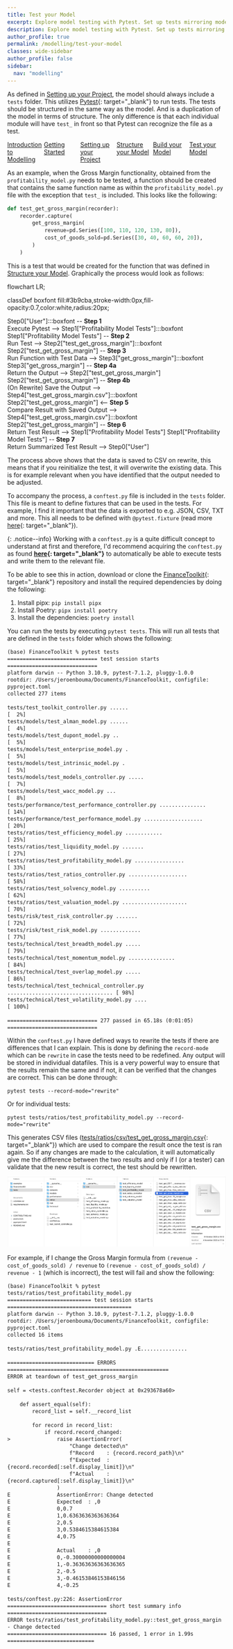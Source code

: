 ```yaml
---
title: Test your Model
excerpt: Explore model testing with Pytest. Set up tests mirroring model structure, ensuring accurate results through data recording and comparison. 
description: Explore model testing with Pytest. Set up tests mirroring model structure, ensuring accurate results through data recording and comparison.
author_profile: true
permalink: /modelling/test-your-model
classes: wide-sidebar
author_profile: false
sidebar:
  nav: "modelling"
---
```


<script src="https://cdn.jsdelivr.net/npm/mermaid@10.6.0/dist/mermaid.min.js"></script>

As defined in [Setting up your Project](/modelling/setting-up-your-project), the model should always include a `tests` folder. This utilizes [Pytest](https://docs.pytest.org/en/){: target="_blank"} to run tests. The tests should be structured in the same way as the model. And is a duplication of the model in terms of structure. The only difference is that each individual module will have `test_` in front so that Pytest can recognize the file as a test.

<div style="display: flex; justify-content: space-between;margin-bottom:10px">
    <a href="/modelling/introduction" class="btn btn--info" style="flex: 1;margin-right:5px;">Introduction to Modelling</a>
    <a href="/modelling/getting-started" class="btn btn--info" style="flex: 1;margin-right:5px">Getting Started</a>
    <a href="/modelling/setting-up-your-project" class="btn btn--info" style="flex: 1;margin-right:5px">Setting up your Project</a>
    <a href="/modelling/structure-your-model" class="btn btn--info" style="flex: 1;margin-right:5px">Structure your Model</a>
    <a href="/modelling/build-your-model" class="btn btn--info" style="flex: 1;margin-right:5px">Build your Model</a>
    <a href="/modelling/test-your-model" class="btn btn--warning" style="flex: 1;margin-right:5px">Test your Model</a>
</div>

As an example, when the Gross Margin functionality, obtained from the `profitability_model.py` needs to be tested, a function should be created that contains the same function name as within the `profitability_model.py` file with the exception that `test_` is included. This looks like the following:

```python
def test_get_gross_margin(recorder):
    recorder.capture(
        get_gross_margin(
            revenue=pd.Series([100, 110, 120, 130, 80]),
            cost_of_goods_sold=pd.Series([30, 40, 60, 60, 20]),
        )
    )
```

This is a test that would be created for the function that was defined in [Structure your Model](/modelling/structure-your-model). Graphically the process would look as follows:

<div class="mermaid">
flowchart LR;

classDef boxfont fill:#3b9cba,stroke-width:0px,fill-opacity:0.7,color:white,radius:20px;

Step0["User"]:::boxfont -- <b>Step 1<br></b>Execute Pytest --> Step1["Profitability Model Tests"]:::boxfont
Step1["Profitability Model Tests"] -- <b>Step 2<br></b>Run Test --> Step2["test_get_gross_margin"]:::boxfont
Step2["test_get_gross_margin"] -- <b>Step 3<br></b>Run Function with Test Data --> Step3["get_gross_margin"]:::boxfont
Step3["get_gross_margin"] -- <b>Step 4a<br></b>Return the Output --> Step2["test_get_gross_margin"]
Step2["test_get_gross_margin"] -- <b>Step 4b<br></b> (On Rewrite) Save the Output --> Step4["test_get_gross_margin.csv"]:::boxfont
Step2["test_get_gross_margin"] <-- <b>Step 5<br></b> Compare Result with Saved Output --> Step4["test_get_gross_margin.csv"]:::boxfont
Step2["test_get_gross_margin"] -- <b>Step 6<br></b>Return Test Result --> Step1["Profitability Model Tests"]
Step1["Profitability Model Tests"] -- <b>Step 7<br></b>Return Summarized Test Result --> Step0["User"]
</div>

The process above shows that the data is saved to CSV on rewrite, this means that if you reinitialize the test, it will overwrite the existing data. This is for example relevant when you have identified that the output needed to be adjusted.

To accompany the process, a `conftest.py` file is included in the `tests` folder. This file is meant to define fixtures that can be used in the tests. For example, I find it important that the data is exported to e.g. JSON, CSV, TXT and more. This all needs to be defined with `@pytest.fixture` (read more [here](https://docs.pytest.org/en/6.2.x/fixture.html){: target="_blank"}).

{: .notice--info}
Working with a `conftest.py` is a quite difficult concept to understand at first and therefore, I'd recommend acquiring the `conftest.py` as found **[here](https://github.com/JerBouma/FinanceToolkit/blob/main/tests/conftest.py){: target="_blank"}** to automatically be able to execute tests and write them to the relevant file.

To be able to see this in action, download or clone the [FinanceToolkit](https://github.com/JerBouma/FinanceToolkit){: target="_blank"} repository and install the required dependencies by doing the following:

1. Install pipx: `pip install pipx`
2. Install Poetry: `pipx install poetry`
3. Install the dependencies: `poetry install`

You can run the tests by executing `pytest tests`. This will run all tests that are defined in the `tests` folder which shows the following:

```shell
(base) FinanceToolkit % pytest tests
============================= test session starts =============================
platform darwin -- Python 3.10.9, pytest-7.1.2, pluggy-1.0.0
rootdir: /Users/jeroenbouma/Documents/FinanceToolkit, configfile: pyproject.toml
collected 277 items                                                                                                                                                                   

tests/test_toolkit_controller.py ......                                         [  2%]
tests/models/test_alman_model.py ......                                         [  4%]
tests/models/test_dupont_model.py ..                                            [  5%]
tests/models/test_enterprise_model.py .                                         [  5%]
tests/models/test_intrinsic_model.py .                                          [  5%]
tests/models/test_models_controller.py .....                                    [  7%]
tests/models/test_wacc_model.py ...                                             [  8%]
tests/performance/test_performance_controller.py ...............                [ 14%]
tests/performance/test_performance_model.py ...................                 [ 20%]
tests/ratios/test_efficiency_model.py ............                              [ 25%]
tests/ratios/test_liquidity_model.py .......                                    [ 27%]
tests/ratios/test_profitability_model.py ................                       [ 33%]
tests/ratios/test_ratios_controller.py ...................                      [ 58%]
tests/ratios/test_solvency_model.py ..........                                  [ 62%]
tests/ratios/test_valuation_model.py .....................                      [ 70%]
tests/risk/test_risk_controller.py .......                                      [ 72%]
tests/risk/test_risk_model.py .............                                     [ 77%]
tests/technical/test_breadth_model.py .....                                     [ 79%]
tests/technical/test_momentum_model.py ...............                          [ 84%]
tests/technical/test_overlap_model.py .....                                     [ 86%]
tests/technical/test_technical_controller.py .................................. [ 98%]
tests/technical/test_volatility_model.py ....                                   [ 100%]

============================= 277 passed in 65.18s (0:01:05) =============================
```

Within the `conftest.py` I have defined ways to rewrite the tests if there are differences that I can explain. This is done by defining the `record-mode` which can be `rewrite` in case the tests need to be redefined. Any output will be stored in individual datafiles. This is a very powerful way to ensure that the results remain the same and if not, it can be verified that the changes are correct. This can be done through:

```shell
pytest tests --record-mode="rewrite"
```

Or for individual tests:

```shell
pytest tests/ratios/test_profitability_model.py --record-mode="rewrite"
```

This generates CSV files ([tests/ratios/csv/test_get_gross_margin.csv](https://github.com/JerBouma/FinanceToolkit/blob/main/tests/ratios/csv/test_profitability_model/test_get_gross_margin.csv){: target="_blank"}) which are used to compare the result once the test is ran again. So if any changes are made to the calculation, it will automatically give me the difference between the two results and only if I (or a tester) can validate that the new result is correct, the test should be rewritten.

![Testing Directory](/assets/images/modelling/test-your-model/testing-directory.png)

For example, if I change the Gross Margin formula from `(revenue - cost_of_goods_sold) / revenue` to `(revenue - cost_of_goods_sold) / revenue - 1` (which is incorrect), the test will fail and show the following:

```shell
(base) FinanceToolkit % pytest tests/ratios/test_profitability_model.py 
=========================== test session starts ========================================
platform darwin -- Python 3.10.9, pytest-7.1.2, pluggy-1.0.0
rootdir: /Users/jeroenbouma/Documents/FinanceToolkit, configfile: pyproject.toml
collected 16 items                                                                                                                                                                    

tests/ratios/test_profitability_model.py .E...............

============================ ERRORS ====================================================
ERROR at teardown of test_get_gross_margin

self = <tests.conftest.Recorder object at 0x293678a60>

    def assert_equal(self):
        record_list = self.__record_list
    
        for record in record_list:
            if record.record_changed:
>               raise AssertionError(
                    "Change detected\n"
                    f"Record    : {record.record_path}\n"
                    f"Expected  : {record.recorded[:self.display_limit]}\n"
                    f"Actual    : {record.captured[:self.display_limit]}\n"
                )
E               AssertionError: Change detected
E               Expected  : ,0
E               0,0.7
E               1,0.6363636363636364
E               2,0.5
E               3,0.5384615384615384
E               4,0.75
E               
E               Actual    : ,0
E               0,-0.30000000000000004
E               1,-0.36363636363636365
E               2,-0.5
E               3,-0.46153846153846156
E               4,-0.25

tests/conftest.py:226: AssertionError
================================ short test summary info ================================
ERROR tests/ratios/test_profitability_model.py::test_get_gross_margin - Change detected
================================ 16 passed, 1 error in 1.99s ============================
```
